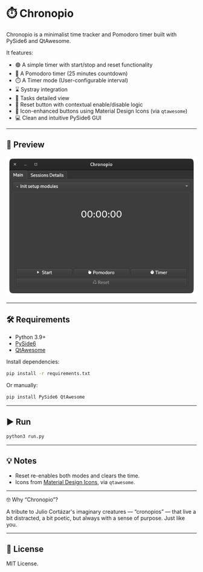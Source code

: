 # ⏱️ Chronopio

Chronopio is a minimalist time tracker and Pomodoro timer built with PySide6 and QtAwesome.

It features:

- 🟢 A simple timer with start/stop and reset functionality  
- 🍅 A Pomodoro timer (25 minutes countdown)  
- ⏱️ A Timer mode (User-configurable interval)
- ⌛ Systray integration
- 🧮 Tasks detailed view
- 🔁 Reset button with contextual enable/disable logic  
- 🎨 Icon-enhanced buttons using Material Design Icons (via `qtawesome`)  
- 💻 Clean and intuitive PySide6 GUI  

---

## 📸 Preview

![screenshot](docs/screenshot.png)  

---

## 🛠️ Requirements

- Python 3.9+
- [PySide6](https://pypi.org/project/PySide6/)
- [QtAwesome](https://pypi.org/project/QtAwesome/)

Install dependencies:

```bash
pip install -r requirements.txt
```

Or manually:

```bash
pip install PySide6 QtAwesome
```

---

## ▶️ Run

```bash
python3 run.py
```

---


## 💡 Notes

- Reset re-enables both modes and clears the time.
- Icons from [Material Design Icons](https://materialdesignicons.com/), via `qtawesome`.

---


🤓 Why “Chronopio”?

A tribute to Julio Cortázar's imaginary creatures — “cronopios” — that live a bit distracted, a bit poetic, but always with a sense of purpose. Just like you.

---

## 📃 License

MIT License.
